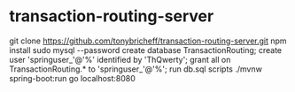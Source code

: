 # transaction-routing-server

git clone https://github.com/tonybricheff/transaction-routing-server.git
npm install
sudo mysql --password
create database TransactionRouting;
create user 'springuser_'@'%' identified by 'ThQwerty';
grant all on TransactionRouting.* to 'springuser_'@'%';
run db.sql scripts
./mvnw spring-boot:run
go localhost:8080

